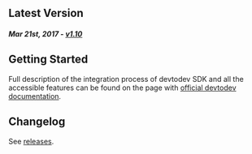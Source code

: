 Latest Version 
--------------
##### _Mar 21st, 2017_ - [v1.10](https://github.com/devtodev-analytics/cordova-sdk/releases/latest)

Getting Started
---------------
Full description of the integration process of devtodev SDK and all the accessible features can be found on the page with [official devtodev documentation](https://www.devtodev.com/help/149).

Changelog
---------
See [releases](https://github.com/devtodev-analytics/cordova-sdk/releases/).
